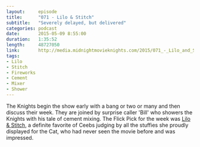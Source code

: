 ```yaml
---
layout:     episode
title:      "071 - Lilo & Stitch"
subtitle:   "Severely delayed, but delivered"
categories: podcast
date:       2015-05-09 8:55:00
duration:   1:35:52
length:     48727050
link:       http://media.midnightmovieknights.com/2015/071_-_Lilo_and_Stitch.m4a
tags:
- Lilo
- Stitch
- Fireworks
- Cement
- Mixer
- Shower
---
```

The Knights begin the show early with a bang or two or many and then discuss their week. They are joined by surprise caller 'Bill' who showers the Knights with his tale of cement mixing.
The Flick Pick for the week was [Lilo & Stitch](http://www.imdb.com/title/tt0275847/), a definite favorite of Ceebs judging by all the stuffies she proudly displayed for the Cat, who had never seen the movie before and was impressed.
